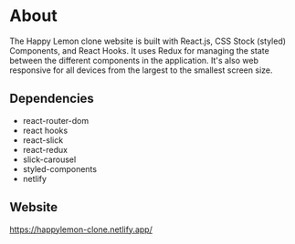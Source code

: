 # About
The Happy Lemon clone website is built with React.js, CSS Stock (styled) Components, and React Hooks. It uses Redux for managing the state between the different components in the application. It's also web responsive for all devices from the largest to the smallest screen size. 

## Dependencies
- react-router-dom
- react hooks
- react-slick
- react-redux
- slick-carousel
- styled-components
- netlify

## Website
https://happylemon-clone.netlify.app/
